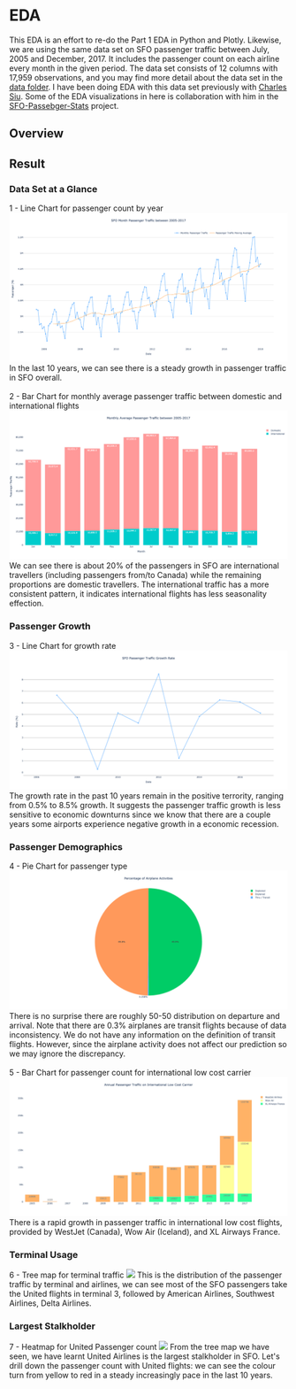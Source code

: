 # EDA
This EDA is an effort to re-do the Part 1 EDA in Python and Plotly. Likewise, we are using the same data set on SFO passenger traffic between July, 2005 and December, 2017. It includes the passenger count on each airline every month in the given period. The data set consists of 12 columns with 17,959 observations, and you may find more detail about the data set in the [data folder](../../Data). I have been doing EDA with this data set previously with <a href="https://github.com/chunheisiu">Charles Siu</a>. Some of the EDA visualizations in here is collaboration with him in the <a href="https://github.com/chunheisiu/SFO-Passenger-Stats">SFO-Passebger-Stats</a> project.

## Overview

## Result
### Data Set at a Glance
1 - Line Chart for passenger count by year
<img src='Images/annualpax_line.png'>
<br>
In the last 10 years, we can see there is a steady growth in passenger traffic in SFO overall.
<br><br>
2 - Bar Chart for monthly average passenger traffic between domestic and international flights
<img src='Images/monthpax_bar.png'>
<br>
We can see there is about 20% of the passengers in SFO are international travellers (including passengers from/to Canada) while the remaining proportions are domestic travellers. The international traffic has a more consistent pattern, it indicates international flights has less seasonality effection.

### Passenger Growth
3 - Line Chart for growth rate
<img src='Images/annualgrowth_line.png'>
<br>
The growth rate in the past 10 years remain in the positive terrority, ranging from 0.5% to 8.5% growth. It suggests the passenger traffic growth is less sensitive to economic downturns since we know that there are a couple years some airports experience negative growth in a economic recession.

### Passenger Demographics
4 - Pie Chart for passenger type
<img src='Images/act_pie.png'>
<br>
There is no surprise there are roughly 50-50 distribution on departure and arrival. Note that there are 0.3% airplanes are transit flights because of data inconsistency. We do not have any information on the definition of transit flights. However, since the airplane activity does not affect our prediction so we may ignore the discrepancy.
<br><br>
5 - Bar Chart for passenger count for international low cost carrier
<img src='Images/llcpax_bar.png'>
There is a rapid growth in passenger traffic in international low cost flights, provided by WestJet (Canada), Wow Air (Iceland), and XL Airways France.
<br>
### Terminal Usage
6 - Tree map for terminal traffic
<img src='terminalpax_treemap.png'>
This is the distribution of the passenger traffic by terminal and airlines, we can see most of the SFO passengers take the United flights in terminal 3, followed by American Airlines, Southwest Airlines, Delta Airlines.

### Largest Stalkholder
7 - Heatmap for United Passenger count
<img src='uapax_heat.png'>
From the tree map we have seen, we have learnt United Airlines is the largest stalkholder in SFO. Let's drill down the passenger count with United flights: we can see the colour turn from yellow to red in a steady increasingly pace in the last 10 years.
